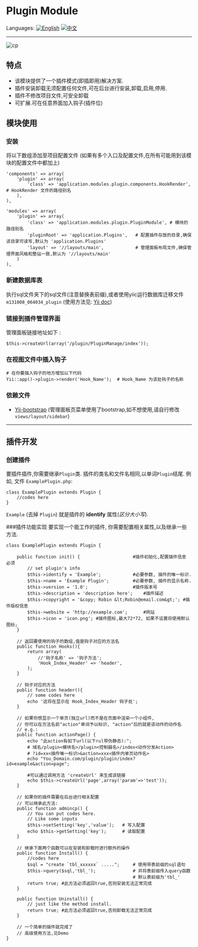 # Plugin Module

Languages: [![English](http://geoip.flagfox.net/flags/US.png)](https://github.com/health901/Yii-Plugin/blob/master/README.md) [![中文](http://geoip.flagfox.net/flags/CN.png)](#)

---
![cp](http://i.minus.com/ibnW5OhPBsUboA.jpg)
## 特点
* 该模块提供了一个插件模式(即插即用)解决方案.
* 插件安装卸载无须配置任何文件,可在后台进行安装,卸载,启用,停用.
* 插件不修改项目文件,可安全卸载
* 可扩展.可在任意界面加入钩子(插件位)

## 模块使用
### 安装
将以下数组添加至项目配置文件 (如果有多个入口及配置文件,在所有可能用到该模块的配置文件中都加上)
    
    'components' => array(
        'plugin' => array(
            'class' => 'application.modules.plugin.components.HookRender', # HookRender 文件的路径别名
        ),
    ),
    
    'modules' => array(
        'plugin' => array(
            'class' => 'application.modules.plugin.PluginModule', # 模块的路径别名
            'pluginRoot' => 'application.Plugins',   # 配置插件存放的目录,确保该目录可读写,默认为 'application.Plugins'
            'layout' => '//layouts/main',            # 管理面板布局文件,确保管理界面风格和整站一致,默认为 '//layouts/main'
        )
    ),

### 新建数据库表
执行sql文件夹下的sql文件(注意替换表前缀),或者使用yiic运行数据库迁移文件`m131008_064034_plugin` (使用方法见: [Yii doc](http://www.yiiframework.com/doc/guide/1.1/zh_cn/database.migration#applying-migrations))

### 链接到插件管理界面
管理面板链接地址如下 :
    
    $this->createUrl(array('/plugin/PluginManage/index'));
    
### 在视图文件中插入钩子

    # 在你要插入钩子的地方增加以下代码
    Yii::app()->plugin->render('Hook_Name');  # Hook_Name 为该处钩子的名称
    
### 依赖文件
* [Yii-bootstrap](http://www.cniska.net/yii-bootstrap/) (管理面板页菜单使用了bootstrap,如不想使用,请自行修改`views/layout/sidebar`)

---

## 插件开发
### 创建插件
要插件插件,你需要继承`Plugin`类.
插件的类名和文件名相同,以单词`Plugin`结尾.
例如, 文件 `ExamplePlugin.php`:
    
    class ExamplePlugin extends Plugin {
        //codes here
    }
`Example` (去掉 `Plugin`) 就是插件的 __identify__ 属性(_区分大小写_).

###插件功能实现
要实现一个能工作的插件, 你需要配置相关属性,以及继承一些方法.

    class ExamplePlugin extends Plugin {
        
        public function init() {                    #插件初始化,配置插件信息 必须
            // set plugin's info
            $this->identify = 'Example';            #必要参数, 插件的唯一标识.
            $this->name = 'Example Plugin';         #必要参数, 插件的显示名称.
            $this->version = '1.0';                 #插件版本号
            $this->description = 'description here';    #插件描述
            $this->copyright = '&copy; Robin &lt;Robin@email.com&gt;'; #插件版权信息
            $this->website = 'http://example.com';      #网站
            $this->icon = 'icon.png'; #插件图标,最大72*72, 如果不设置将使用默认图标;
        }
        
        // 返回要使用的钩子的数组,值是钩子对应的方法名
        public function Hooks(){
            return array(
                //'钩子名称' => '钩子方法';
                'Hook_Index_Header' => 'header',
            );
        }
        
        // 钩子对应的方法
        public function header(){
            // some codes here
            echo '这将在显示在 Hook_Index_Header 钩子处';
        }
        
        // 如果你想显示一个单页(独立url)而不是在页面中渲染一个小组件,
        // 你可以在方法名前"action"单词予以标识, "action"后的就是该动作的动作名
        // e.g.:
        public function actionPage() {
            echo "此action有如下url(以下rul带伪静态):";
            # 域名/plugin<模块名>/plugin<控制器名>/index<动作分发Action>
            # ?id=xx<插件唯一标识>&action=xxx<插件内单页动作名>
            echo "You_Domain.com/plugin/plugin/index?id=example&action=page";

            #可以通过调用方法 'createUrl' 来生成该链接
            echo $this->createUrl('page',array('param'=>'test'));
        }
        
        // 如果你的插件需要在后台进行相关配置
        // 可以继承此方法:
        public function admincp() {
            // You can put codes here.
            // Like some inputs
            $this->setSetting('key','value');   # 写入配置
            echo $this->getSetting('key');      # 读取配置
        }
        
        // 继承下面两个函数可以在安装和卸载时进行额外的操作
        public function Install() {
            //codes here
            $sql = "create `tbl_xxxxxx` .....";     # 使用带表前缀的sql语句
            $this->query($sql,'tbl_');              # 并将表前缀传入query函数
                                                    # 默认表前缀为'tbl_'
            return true; #此方法必须返回true,否则安装无法正常完成
        }
        
        public function Uninstall() {
            // just like the method install.
            return true; #此方法必须返回true,否则卸载无法正常完成
        }
        
        // 一个简单的插件就完成了
        // 高级使用方法,见Demo
    }